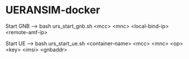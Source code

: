 # UERANSIM-docker


Start GNB --> bash urs_start_gnb.sh \<mcc\> \<mnc\> \<local-bind-ip\> \<remote-amf-ip\>

Start UE --> bash urs_start_ue.sh \<container-name\> \<mcc\> \<mnc\> \<op\> \<key\> \<imsi\> \<gnbaddr\>


